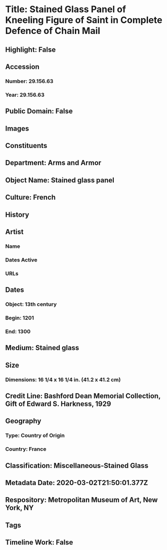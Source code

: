 # Title: Stained Glass Panel of  Kneeling Figure of Saint in Complete Defence of Chain Mail
## Highlight: False
## Accession
### Number: 29.156.63
### Year: 29.156.63
## Public Domain: False
## Images
## Constituents
## Department: Arms and Armor
## Object Name: Stained glass panel
## Culture: French
## History
## Artist
### Name
### Dates Active
### URLs
## Dates
### Object: 13th century
### Begin: 1201
### End: 1300
## Medium: Stained glass
## Size
### Dimensions: 16 1/4 x 16 1/4 in. (41.2 x 41.2 cm)
## Credit Line: Bashford Dean Memorial Collection, Gift of Edward S. Harkness, 1929
## Geography
### Type: Country of Origin
### Country: France
## Classification: Miscellaneous-Stained Glass
## Metadata Date: 2020-03-02T21:50:01.377Z
## Respository: Metropolitan Museum of Art, New York, NY
## Tags
## Timeline Work: False